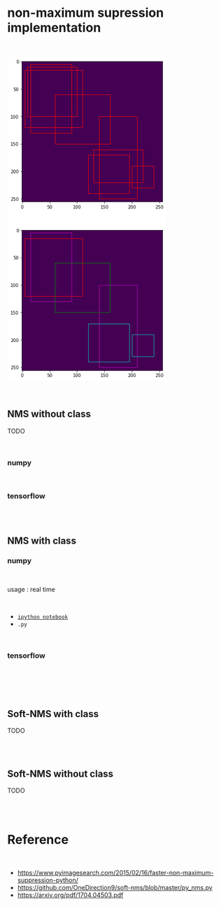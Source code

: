 # non-maximum supression implementation

<br>

![img](NMS_with_class_numpy.png)

<br>

## NMS without class

TODO

<br>

### numpy

<br>

### tensorflow

<br><br>

## NMS with class

### numpy

<br>

usage : real time

<br>

- [`ipython notebook`](https://github.com/ProtossDragoon/non-maximum-supression-implementation/blob/main/NMS_with_class_numpy.ipynb)
- `.py`

<br>

### tensorflow

<br>

<br><br>

## Soft-NMS with class

TODO

<br><br>

## Soft-NMS without class

TODO

<br><br>

# Reference

<br>

- https://www.pyimagesearch.com/2015/02/16/faster-non-maximum-suppression-python/
- https://github.com/OneDirection9/soft-nms/blob/master/py_nms.py
- https://arxiv.org/pdf/1704.04503.pdf
